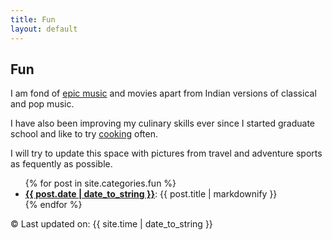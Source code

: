 ```yaml
---
title: Fun 
layout: default
---
```


## Fun

I am fond of [epic music](http://www.pandora.com/station/1161310246024124702) and movies apart from Indian versions of classical and pop music.  

I have also been improving my culinary skills ever since I started graduate school and like to try [cooking](http://www.indianfoodforever.com/) often.  

I will try to update this space with pictures from travel and adventure sports as fequently as possible.  


<ul class="inset">
{% for post in site.categories.fun %}
  <li>
    <a href="{{ site.baseurl }}/{{ post.url }}"><strong>{{ post.date | date_to_string }}</strong></a>: {{ post.title | markdownify }}
  </li>
{% endfor %}
</ul>


<div class="footer">
&copy; Last updated on: {{ site.time | date_to_string }}
</div>
